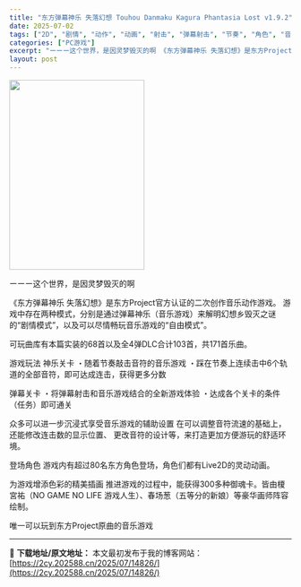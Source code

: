 ```yaml
---
title: "东方弹幕神乐 失落幻想 Touhou Danmaku Kagura Phantasia Lost v1.9.2"
date: 2025-07-02
tags: ["2D", "剧情", "动作", "动画", "射击", "弹幕射击", "节奏", "角色", "音乐"]
categories: ["PC游戏"]
excerpt: "ーーー这个世界，是因灵梦毁灭的啊 《东方弹幕神乐 失落幻想》是东方Project官方认证的二次创作音乐动作游戏。 游戏中存在两种模式，分别是通过弹幕神乐（音乐游戏）来解明幻想乡毁灭之谜的“剧情模式”，以及可以尽情畅玩音乐游戏的“自由模式”。 可玩曲库有本篇实装的68首以及全4弹DLC合计103首，共&hellip;"
layout: post
---
```


<img class="aligncenter size-full wp-image-14805" src="https://2cy.202588.cn/wp-content/uploads/2025/07/2025070207245085.webp" alt="" width="241" height="339" />

ーーー这个世界，是因灵梦毁灭的啊

《东方弹幕神乐 失落幻想》是东方Project官方认证的二次创作音乐动作游戏。
游戏中存在两种模式，分别是通过弹幕神乐（音乐游戏）来解明幻想乡毁灭之谜的“剧情模式”，以及可以尽情畅玩音乐游戏的“自由模式”。

可玩曲库有本篇实装的68首以及全4弹DLC合计103首，共171首乐曲。

游戏玩法
神乐关卡
・随着节奏敲击音符的音乐游戏
・踩在节奏上连续击中6个轨道的全部音符，即可达成连击，获得更多分数

弹幕关卡
・将弹幕射击和音乐游戏结合的全新游戏体验
・达成各个关卡的条件（任务）即可通关

众多可以进一步沉浸式享受音乐游戏的辅助设置
在可以调整音符流速的基础上，还能修改连击数的显示位置、
更改音符的设计等，来打造更加方便游玩的舒适环境。

登场角色
游戏内有超过80名东方角色登场，角色们都有Live2D的灵动动画。

为游戏增添色彩的精美插画
推进游戏的过程中，能获得300多种御魂卡。皆由榎宮祐（NO GAME NO LIFE 游戏人生）、春场葱（五等分的新娘）等豪华画师阵容绘制。

唯一可以玩到东方Project原曲的音乐游戏

---
📖 **下载地址/原文地址：** 本文最初发布于我的博客网站：[https://2cy.202588.cn/2025/07/14826/](https://2cy.202588.cn/2025/07/14826/)
